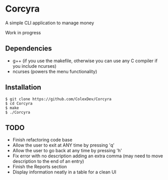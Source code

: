 # Corcyra
A simple CLI application to manage money

Work in progress

## Dependencies
- g++ (if you use the makefile, otherwise you can use any C compiler if you include ncurses)
- ncurses (powers the menu functionality)

## Installation
```
$ git clone https://github.com/ColexDev/Corcyra
$ cd Corcyra
$ make
$ ./Corcyra
```

## TODO
- Finish refactoring code base
- Allow the user to exit at ANY time by pressing 'q'
- Allow the user to go back at any time by pressing 'h'
- Fix error with no description adding an extra comma (may need to move description to the end of an entry)
- Finish the Reports section
- Display information neatly in a table for a clean UI

